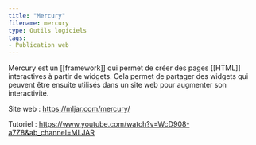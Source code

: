 ```yaml
---
title: "Mercury"
filename: mercury
type: Outils logiciels
tags:
- Publication web
---
```


Mercury est un [[framework]] qui permet de créer des pages [[HTML]] interactives à partir de widgets. Cela permet de partager des widgets qui peuvent être ensuite utilisés dans un site web pour augmenter son interactivité.

Site web : <https://mljar.com/mercury/>

Tutoriel : <https://www.youtube.com/watch?v=WcD908-a7Z8&ab_channel=MLJAR>

